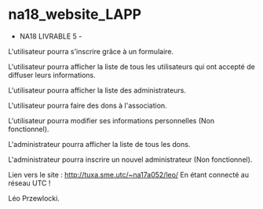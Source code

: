 # na18_website_LAPP

- NA18 LIVRABLE 5 -




L'utilisateur pourra s'inscrire grâce à un formulaire.

L'utilisateur pourra afficher la liste de tous les utilisateurs qui ont accepté de diffuser leurs informations.

L'utilisateur pourra afficher la liste des administrateurs.

L'utilisateur pourra faire des dons à l'association.

L'utilisateur pourra modifier ses informations personnelles (Non fonctionnel).


L'administrateur pourra afficher la liste de tous les dons.

L'administrateur pourra inscrire un nouvel administrateur (Non fonctionnel).


Lien vers le site : http://tuxa.sme.utc/~na17a052/leo/
En étant connecté au réseau UTC !

Léo Przewlocki.
